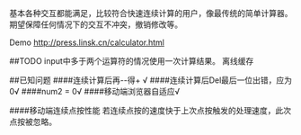 
基本各种交互都能满足，比较符合快速连续计算的用户，像最传统的简单计算器。
期望保障任何情况下的交互不冲突，撤销修改等。

Demo http://press.linsk.cn/calculator.html

##TODO
input中多于两个运算符的情况使用一次计算结果。
离线缓存


##已知问题
####连续计算后再--得+ √
####连续计算后Del最后一位出错，应为0√
####num2 = 0√
####移动端浏览器自适应√

####移动端连续点按性能
若连续点按的速度快于上次点按触发的处理速度，此次点按被忽略。
